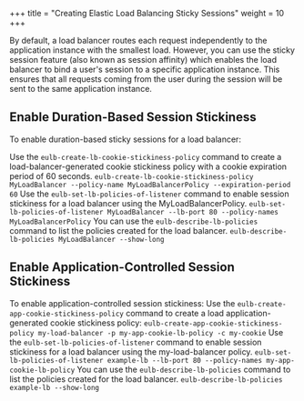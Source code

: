 +++
title = "Creating Elastic Load Balancing Sticky Sessions"
weight = 10
+++

By default, a load balancer routes each request independently to the application instance with the smallest load. However, you can use the sticky session feature (also known as session affinity) which enables the load balancer to bind a user's session to a specific application instance. This ensures that all requests coming from the user during the session will be sent to the same application instance.
## Enable Duration-Based Session Stickiness
To enable duration-based sticky sessions for a load balancer: 

Use the `eulb-create-lb-cookie-stickiness-policy` command to create a load-balancer-generated cookie stickiness policy with a cookie expiration period of 60 seconds. `eulb-create-lb-cookie-stickiness-policy MyLoadBalancer --policy-name MyLoadBalancerPolicy --expiration-period 60` Use the `eulb-set-lb-policies-of-listener` command to enable session stickiness for a load balancer using the MyLoadBalancerPolicy. `eulb-set-lb-policies-of-listener MyLoadBalancer --lb-port 80 --policy-names MyLoadBalancerPolicy` You can use the `eulb-describe-lb-policies` command to list the policies created for the load balancer. `eulb-describe-lb-policies MyLoadBalancer --show-long` 
## Enable Application-Controlled Session Stickiness
To enable application-controlled session stickiness: Use the `eulb-create-app-cookie-stickiness-policy` command to create a load application-generated cookie stickiness policy: `eulb-create-app-cookie-stickiness-policy my-load-balancer -p my-app-cookie-lb-policy -c my-cookie` Use the `eulb-set-lb-policies-of-listener` command to enable session stickiness for a load balancer using the my-load-balancer policy. `eulb-set-lb-policies-of-listener example-lb --lb-port 80 --policy-names my-app-cookie-lb-policy` You can use the `eulb-describe-lb-policies` command to list the policies created for the load balancer. `eulb-describe-lb-policies example-lb --show-long` 